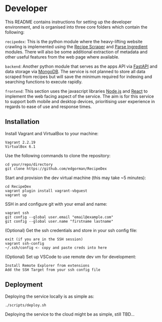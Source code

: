 # Developer

This README contains instructions for setting up the developer environment, and is organised into three core folders which contain the following:

`recipedex`: This is the python module where the heavy-lifting website crawling is implemented using the [Recipe Scraper](https://github.com/hhursev/recipe-scrapers) and [Parse Ingredient](https://github.com/MichielMag/parse-ingredients) modules. There will also be some additional extraction of metadata and other useful features from the web page where available.

`backend`: Another python module that serves as the apps API via [FastAPI](https://fastapi.tiangolo.com/) and data storage via [MongoDB](https://www.mongodb.com/). The service is not planned to store all data scraped from recipes but will save the minimum required for indexing and searching functions to execute rapidly.

`frontend`: This section uses the javascript libraries [Node.js](https://nodejs.org/en/) and [React](https://reactjs.org/) to implement the web facing aspect of the service. The aim is for this service to support both mobile and desktop devices, prioritising user experience in regards to ease of use and response times.

## Installation

Install Vagrant and VirtualBox to your machine:

```
Vagrant 2.2.19
VirtualBox 6.1
```

Use the following commands to clone the repository:

```
cd your/repo/directory
git clone https://github.com/edgorman/RecipeDex
```

Start and provision the dev virtual machine (this may take ~5 minutes):

```
cd RecipeDex
vagrant plugin install vagrant-vbguest
vagrant up
```

SSH in and configure git with your email and name:
```
vagrant ssh
git config --global user.email "email@example.com"
git config --global user.name "firstname lastname"
```

(Optional) Get the ssh credentials and store in your ssh config file:

```
exit (if you are in the SSH session)
vagrant ssh-config
~/.ssh/config <- copy and paste creds into here
```

(Optional) Set up VSCode to use remote dev vm for development:

```
Install Remote Explorer from extensions
Add the SSH Target from your ssh config file
```

## Deployment

Deploying the service locally is as simple as:

```
./scripts/deploy.sh
```

Deploying the service to the cloud might be as simple, still TBD...
